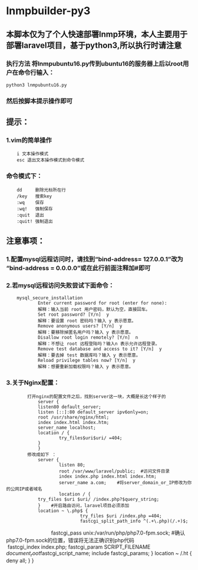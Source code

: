 # lnmpbuilder-py3
## 本脚本仅为了个人快速部署lnmp环境，本人主要用于部署laravel项目，基于python3,所以执行时请注意
### 执行方法 将lnmpubuntu16.py传到ubuntu16的服务器上后以root用户在命令行输入： <br>
	python3 lnmpubuntu16.py
### 然后按脚本提示操作即可

## 提示：
###	1.vim的简单操作
        i 文本操作模式
        esc 退出文本操作模式到命令模式
###	命令模式下：
        dd     删除光标所在行
        /key   搜索key
        :wq    保存
        :wq!   强制保存
        :quit  退出
        :quit! 强制退出

## 注意事项：
###    1.配置mysql远程访问时，请找到“bind-address= 127.0.0.1”改为 “bind-address = 0.0.0.0”或在此行前面注释加#即可
###    2.若mysql远程访问失败尝试下面命令：
        mysql_secure_installation
				Enter current password for root (enter for none):
				解释：输入当前 root 用户密码，默认为空，直接回车。
				Set root password? [Y/n]  y
				解释：要设置 root 密码吗？输入 y 表示愿意。
				Remove anonymous users? [Y/n]  y
				解释：要移除掉匿名用户吗？输入 y 表示愿意。
				Disallow root login remotely? [Y/n]  n
				解释：不想让 root 远程登陆吗？输入n 表示允许远程登录。
				Remove test database and access to it? [Y/n]  y
				解释：要去掉 test 数据库吗？输入 y 表示愿意。
				Reload privilege tables now? [Y/n]  y
				解释：想要重新加载权限吗？输入 y 表示愿意。
###    3.关于Nginx配置：
        	打开nginx的配置文件之后，找到server这一块，大概是长这个样子的
                server {
                listen80 default_server;
                listen [::]:80 default_server ipv6only=on;
                root /usr/share/nginx/html;
                index index.html index.htm;
                server_name localhost;
                location / {
                        try_files$uri$uri/ =404;
                }
                }
            修改成如下 ：
                server {
                        listen 80;
                        root /var/www/laravel/public;  #访问文件目录
                        index index.php index.html index.htm;
                        server_name a.com;    #将server_domain_or_IP修改为你的公网IP或者域名
                        location / {
				try_files $uri $uri/ /index.php?$query_string;
				}    #开启路由访问，laravel项目必须添加
				location ~ \.php$ {
                                try_files $uri /index.php =404;
                                fastcgi_split_path_info ^(.+\.php)(/.+)$;
                                fastcgi_pass unix:/var/run/php/php7.0-fpm.sock; #确认php7.0-fpm.sock的位置，错误将无法正确识别php代码
                                fastcgi_index index.php;
                                fastcgi_param SCRIPT_FILENAME $document_root$fastcgi_script_name;
                                include fastcgi_params;
                        }
                        location ~ /\.ht {
                                deny all;
                        }
                }
